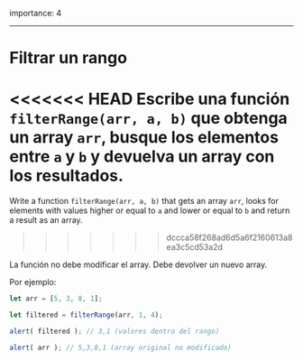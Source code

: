 importance: 4

---

# Filtrar un rango

<<<<<<< HEAD
Escribe una función `filterRange(arr, a, b)` que obtenga un array `arr`, busque los elementos entre `a` y `b` y devuelva un array con los resultados. 
=======
Write a function `filterRange(arr, a, b)` that gets an array `arr`, looks for elements with values higher or equal to `a` and lower or equal to `b` and return a result as an array.
>>>>>>> dccca58f268ad6d5a6f2160613a8ea3c5cd53a2d

La función no debe modificar el array. Debe devolver un nuevo array.

Por ejemplo:

```js
let arr = [5, 3, 8, 1];

let filtered = filterRange(arr, 1, 4); 

alert( filtered ); // 3,1 (valores dentro del rango)

alert( arr ); // 5,3,8,1 (array original no modificado)
```

